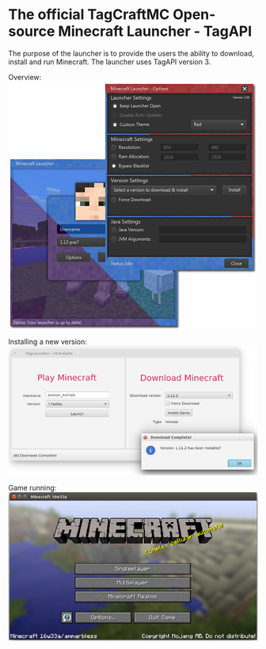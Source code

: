 # The official TagCraftMC Open-source Minecraft Launcher - TagAPI
The purpose of the launcher is to provide the users the ability to download, install and run Minecraft. The launcher uses TagAPI version 3.

Overview:
![](https://raw.githubusercontent.com/ammarx/TagLauncher_3/master/_html_/overview.png)

Installing a new version:
![](https://raw.githubusercontent.com/ammarx/TagLauncher_3/master/_html_/install.png)

Game running:
![](https://raw.githubusercontent.com/ammarx/TagLauncher_3/master/_html_/run.png)

